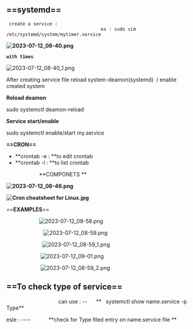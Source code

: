 ## ==systemd==

```
 create a service : 
                                   ex : sudo vim /etc/systemd/system/mytimer.service 
```

**![2023-07-12_08-40.png](../../../_resources/2023-07-12_08-40.png)**

**`with times`** 

![2023-07-12_08-40_1.png](../../../_resources/2023-07-12_08-40_1.png)

After creating service file reload system-deamon(systemd)  / enable created system

**Reload deamon**

sudo systemctl deamon-reload

**Service start/enable**

sudo systemctl enable/start my.service

**==CRON==**

- **crontab -e : **to edit crontab
- **crontab -l : **to list crontab

                      **COMPONETS **

**![2023-07-12_08-46.png](../../../_resources/2023-07-12_08-46.png)** 

**![Cron cheatsheet for Linux.jpg](../../../_resources/Cron%20cheatsheet%20for%20Linux.jpg)**

==**EXAMPLES**==

                      ![2023-07-12_08-58.png](../../../_resources/2023-07-12_08-58.png)

                         ![2023-07-12_08-59.png](../../../_resources/2023-07-12_08-59.png)

                        ![2023-07-12_08-59_1.png](../../../_resources/2023-07-12_08-59_1.png)

                       ![2023-07-12_09-01.png](../../../_resources/2023-07-12_09-01.png)                     

                       ![2023-07-12_08-59_2.png](../../../_resources/2023-07-12_08-59_2.png)

## ==**To check type of service**==

                                   can use : --      **   systemctl show name.service -p Type**

esle : ----            **check for Type filed entry on name.service file **